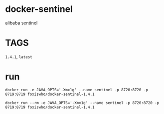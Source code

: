 # docker-sentinel
alibaba sentinel


# TAGS

`1.4.1`, `latest`

# run

```shell
docker run -e JAVA_OPTS='-Xmx1g' --name sentinel -p 8720:8720 -p 8719:8719 foxiswho/docker-sentinel-1.4.1
```


```shell
docker run --rm -e JAVA_OPTS='-Xmx1g' --name sentinel -p 8720:8720 -p 8719:8719 foxiswho/docker-sentinel-1.4.1
```
